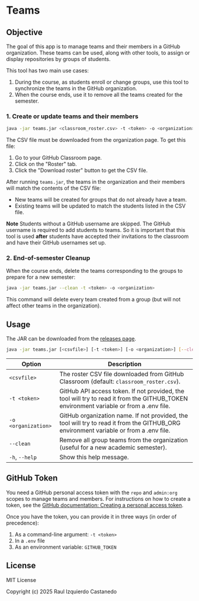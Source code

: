 
# Teams


## Objective

The goal of this app is to manage teams and their members in a GitHub organization. These teams can be used, along with other tools, to assign or display repositories by groups of students.

This tool has two main use cases:
1) During the course, as students enroll or change groups, use this tool to synchronize the teams in the GitHub organization.
2) When the course ends, use it to remove all the teams created for the semester.


### 1. Create or update teams and their members


```bash
java -jar teams.jar <classroom_roster.csv> -t <token> -o <organization>
```


The CSV file must be downloaded from the organization page. To get this file:
1. Go to your GitHub Classroom page.
2. Click on the "Roster" tab.
3. Click the "Download roster" button to get the CSV file.


After running `teams.jar`, the teams in the organization and their members will match the contents of the CSV file:
- New teams will be created for groups that do not already have a team.
- Existing teams will be updated to match the students listed in the CSV file.


**Note**
Students without a GitHub username are skipped. The GitHub username is required to add students to teams. So it is important that this tool is used **after** students have accepted their invitations to the classroom and have their GitHub usernames set up.


### 2. End-of-semester Cleanup

When the course ends, delete the teams corresponding to the groups to prepare for a new semester:

```bash
java -jar teams.jar --clean -t <token> -o <organization>
```

This command will delete every team created from a group (but will not affect other teams in the organization).


## Usage



The JAR can be downloaded from the [releases page](https://github.com/raul-izquierdo/create_teams/releases).

```bash
java -jar teams.jar [<csvfile>] [-t <token>] [-o <organization>] [--clean]
```

| Option                | Description                                                                                 |
|-----------------------|---------------------------------------------------------------------------------------------|
| `<csvfile>`           | The roster CSV file downloaded from GitHub Classroom (default: `classroom_roster.csv`).      |
| `-t <token>`          | GitHub API access token. If not provided, the tool will try to read it from the GITHUB_TOKEN environment variable or from a .env file. |
| `-o <organization>`   | GitHub organization name. If not provided, the tool will try to read it from the GITHUB_ORG environment variable or from a .env file. |
| `--clean`             | Remove all group teams from the organization (useful for a new academic semester).              |
| `-h`, `--help`        | Show this help message.                                                                     |


## GitHub Token


You need a GitHub personal access token with the `repo` and `admin:org` scopes to manage teams and members. For instructions on how to create a token, see the [GitHub documentation: Creating a personal access token](https://docs.github.com/en/authentication/keeping-your-account-and-data-secure/managing-your-personal-access-tokens#creating-a-personal-access-token-classic).


Once you have the token, you can provide it in three ways (in order of precedence):
1. As a command-line argument: `-t <token>`
2. In a `.env` file
3. As an environment variable: `GITHUB_TOKEN`


## License

MIT License

Copyright (c) 2025 Raul Izquierdo Castanedo
